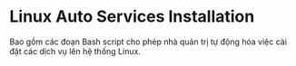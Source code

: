 # Linux Auto Services Installation

Bao gồm các đoạn Bash script cho phép nhà quản trị tự động hóa việc cài đặt các dịch vụ lên hệ thống Linux.
